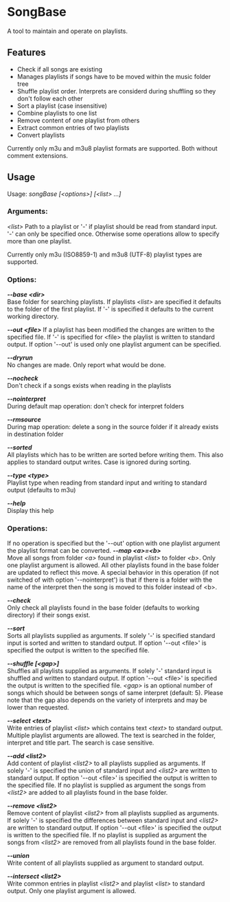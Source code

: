 # SongBase
A tool to maintain and operate on playlists.

## Features
* Check if all songs are existing
* Manages playlists if songs have to be moved within the music folder tree
* Shuffle playlist order. Interprets are considerd during shuffling so they don't follow each other
* Sort a playlist (case insensitive)
* Combine playlists to one list
* Remove content of one playlist from others
* Extract common entries of two playlists
* Convert playlists

Currently only m3u and m3u8 playlist formats are supported. Both without comment extensions.

## Usage
Usage: *songBase [\<options\>] [\<list\> ...]*

### Arguments:
*\<list\>* Path to a playlist or '*-*' if playlist should be read from standard input.
'*-*' can only be specified once.
Otherwise some operations allow to specify more than one playlist.

Currently only m3u (ISO8859-1) and m3u8 (UTF-8) playlist types are supported.

### Options:
***--base \<dir\>***  
Base folder for searching playlists. If playlists *\<list\>* are specified it defaults to the folder of the first playlist. If '*-*' is specified it defaults to the current working directory.

***--out \<file\>***
If a playlist has been modified the changes are written to the specified file.
If '-' is specified for \<file\> the playlist is written to standard output.
If option '--out' is used only one playlist argument can be specified.

***--dryrun***  
No changes are made. Only report what would be done.

***--nocheck***  
Don't check if a songs exists when reading in the playlists

***--nointerpret***  
During default map operation: don't check for interpret folders

***--rmsource***  
During map operation: delete a song in the source folder if it already exists in destination folder

***--sorted***  
All playlists which has to be written are sorted before writing them.
This also applies to standard output writes.
Case is ignored during sorting.

***--type \<type\>***  
Playlist type when reading from standard input and writing to standard output (defaults to m3u)

***--help***  
Display this help

### Operations:
If no operation is specified but the '--out' option with one playlist argument the playlist format can be converted.
***--map \<a\>=\<b\>***  
Move all songs from folder *\<a\>* found in playlist *\<list\>* to folder *\<b\>*.
Only one playlist argument is allowed.
All other playlists found in the base folder are updated to reflect this move.
A special behavior in this operation (if not switched of with option '--nointerpret') is that if there is a folder
with the name of the interpret then the song is moved to this folder instead of \<b\>.

***--check***  
Only check all playlists found in the base folder (defaults to working directory) if their songs exist.

***--sort***  
Sorts all playlists supplied as arguments.
If solely '*-*' is specified standard input is sorted and written to standard output.
If option '--out \<file\>' is specified the output is written to the specified file.

***--shuffle [\<gap\>]***  
Shuffles all playlists supplied as arguments.
If solely '*-*' standard input is shuffled and written to standard output.
If option '--out \<file\>' is specified the output is written to the specified file.
*\<gap\>* is an optional number of songs which should be between songs of same interpret (default: 5).
Please note that the gap also depends on the variety of interprets and may be lower than requested.

***--select \<text\>***  
Write entries of playlist *\<list\>* which contains text *\<text\>* to standard output.
Multiple playlist arguments are allowed.
The text is searched in the folder, interpret and title part.
The search is case sensitive.
                    
***--add \<list2\>***  
Add content of playlist *\<list2\>* to all playlists supplied as arguments.
If solely '-' is specified the union of standard input and *\<list2\>* are written to standard output.
If option '--out \<file\>' is specified the output is written to the specified file.
If no playlist is supplied as argument the songs from *\<list2\>* are added to all playlists found in the base folder.
                    
***--remove \<list2\>***  
Remove content of playlist *\<list2\>* from all playlists supplied as arguments. 
If solely '-' is specified the differences between standard input and *\<list2\>* are written to standard output.
If option '--out \<file\>' is specified the output is written to the specified file.
If no playlist is supplied as argument the songs from *\<list2\>* are removed from all playlists found in the base folder.
                    
***--union***  
Write content of all playlists supplied as argument to standard output.

***--intersect \<list2\>***  
Write common entries in playlist *\<list2\>* and playlist *\<list\>* to standard output. Only one playlist argument is allowed.
